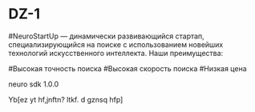 # DZ-1

#NeuroStartUp — динамически развивающийся стартап, специализирующийся на поиске с использованием новейших технологий искусственного интеллекта. Наши преимущества:

#Высокая точность поиска
#Высокая скорость поиска
#Низкая цена


<dependency>
  <groupId>neuro</groupId>
  <artifactId>sdk</artifactId>
  <version>1.0.0</version>
</dependency>

Yb[ez yt hf,jnftn? ltkf. d gznsq hfp]